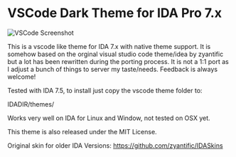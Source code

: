 # VSCode Dark Theme for IDA Pro 7.x  

![VSCode Screenshot](https://github.com/alexander-pick/ida-vscode-theme/raw/master/vscode_theme_screen.png)

This is a vscode like theme for IDA 7.x with native theme support. It is somehow based on the orginal visual studio code theme/idea by zyantific but a lot has been rewritten during the porting process. It is not a 1:1 port as I adjust a bunch of things to server my taste/needs. Feedback is always welcome! 

Tested with IDA 7.5, to install just copy the vscode theme folder to:

IDADIR/themes/

Works very well on IDA for Linux and Window, not tested on OSX yet.

This theme is also released under the MIT License. 

Original skin for older IDA Versions:
https://github.com/zyantific/IDASkins
